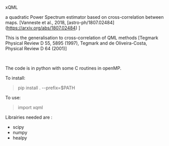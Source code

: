 xQML

a quadratic Power Spectrum estimator based on cross-correlation between maps.
[Vanneste et al., 2018, [astro-ph/1807.02484] (https://arxiv.org/abs/1807.02484) ]

This is the generalisation to cross-correlation of QML methods
[Tegmark Physical Review D 55, 5895 (1997), Tegmark and de Oliveira-Costa, Physical Review D 64 (2001)]

<br>

The code is in python with some C routines in openMP.<br>

To install:
> pip install . --prefix=$PATH

To use:
> import xqml

Librairies needed are :
- scipy
- numpy
- healpy


